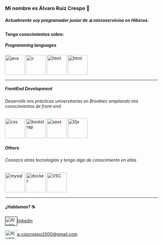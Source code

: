 ### Mi nombre es Álvaro Ruiz Crespo 👋
##### Actualmente soy programador junior de ♨️ microservicios en Hiberus.


#### Tengo conocimientos sobre:


##### Programming languages


<p align="left"><img src="https://cdn.jsdelivr.net/gh/devicons/devicon/icons/java/java-original.svg" alt="java" width="65" height="65"/>
<img src="https://cdn.jsdelivr.net/gh/devicons/devicon/icons/c/c-original.svg"" alt="c" width="65" height="65"/>
<img src="https://cdn.jsdelivr.net/gh/devicons/devicon/icons/html5/html5-original.svg" alt="html" width="65" height="65"/>
<img src="https://cdn.jsdelivr.net/gh/devicons/devicon/icons/php/php-original.svg" alt="html" width="65" height="65" />

</p>


____


##### FrontEnd Development 

###### Desarrolle mis prácticas universitarias en Brooktec ampliando mis conocimientos de front-end

<p align="left>
<a target="_blank"> <img src="https://cdn.jsdelivr.net/gh/devicons/devicon/icons/css3/css3-original.svg" alt="css" width="65" height="65"/></a>
<a target="_blank"> <img src="https://cdn.jsdelivr.net/gh/devicons/devicon/icons/bootstrap/bootstrap-original.svg" alt="bootstrap" width="65" height="65"/></a>
<a target="_blank"> <img src="https://cdn.jsdelivr.net/gh/devicons/devicon/icons/sass/sass-original.svg" alt="sass" width="65" height="65"/></a>
<a target="_blank"> <img src="https://cdn.jsdelivr.net/gh/devicons/devicon/icons/javascript/javascript-original.svg" alt="0js" width="65" height="65"/></a>


</p>

##### Others

###### Conozco otras tecnologias y tengo algo de conocimiento en ellas

<p align="left>
<a target="_blank"> <img src="https://cdn.jsdelivr.net/gh/devicons/devicon/icons/mysql/mysql-original.svg" alt="mysql" width="65" height="65"/></a>
<a target="_blank"> <img src="https://cdn.jsdelivr.net/gh/devicons/devicon/icons/docker/docker-original.svg" alt="docker" width="65" height="65"/></a>
<a target="_blank"> <img src="https://cdn.jsdelivr.net/gh/devicons/devicon/icons/vscode/vscode-original.svg" alt="VSC" width="65" height="65"/></a>



</p>

____

#### ¿Hablamos? ☕️


<p align="left">


<a href="" target="blank"><img align="center" src="https://cdn.jsdelivr.net/npm/simple-icons@3.0.1/icons/linkedin.svg" alt="Alvaro Ruiz linkedin" height="30" width="40" />linkedin</a>


<a href="mailto:a.ruizcrespo2000@gmail.com " target="blank"><img align="center" src="https://cdn.jsdelivr.net/npm/simple-icons@3.0.1/icons/gmail.svg" alt="Alvaro Ruiz Crespo" height="30" width="40" />a.ruizcrespo2000@gmail.com</a>

</p>

